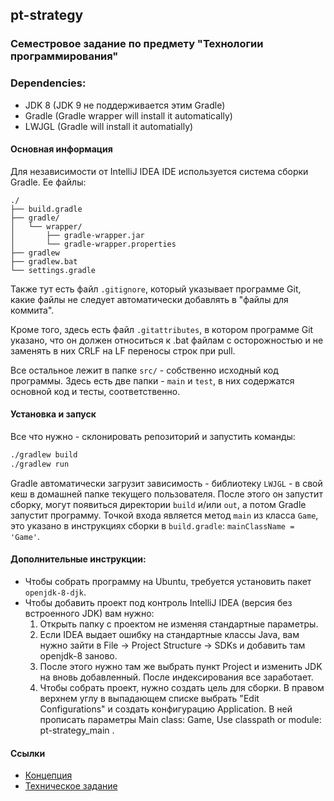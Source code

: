 ## pt-strategy

### Семестровое задание по предмету "Технологии программирования"

### Dependencies:
* JDK 8 (JDK 9 не поддерживается этим Gradle)
* Gradle (Gradle wrapper will install it automatically)
* LWJGL (Gradle will install it automatially)

#### Основная информация
Для независимости от IntelliJ IDEA IDE используется система сборки
Gradle. Ее файлы:

```text
./
├── build.gradle
├── gradle/
│   └── wrapper/
│       ├── gradle-wrapper.jar
│       └── gradle-wrapper.properties
├── gradlew
├── gradlew.bat
└── settings.gradle
```

Также тут есть файл `.gitignore`, который указывает программе
Git, какие файлы не следует автоматически добавлять в
"файлы для коммита".

Кроме того, здесь есть файл `.gitattributes`, в котором программе Git указано,
что он должен относиться к .bat файлам с осторожностью и не заменять в них
CRLF на LF переносы строк при pull.

Все остальное лежит в папке `src/` - собственно исходный код программы.
Здесь есть две папки - `main` и `test`, в них содержатся
основной код и тесты, соответственно.

#### Установка и запуск
Все что нужно - склонировать репозиторий и запустить команды:

```bash
./gradlew build
./gradlew run
```

Gradle автоматически загрузит зависимость -
библиотеку `LWJGL` - в свой кеш в домашней папке текущего пользователя.
После этого он запустит сборку, могут появиться директории `build` и/или `out`,
а потом Gradle запустит программу.
Точкой входа является метод `main` из класса `Game`, это указано в инструкциях
сборки в `build.gradle`: `mainClassName = 'Game'`.


#### Дополнительные инструкции:
* Чтобы собрать программу на Ubuntu, требуется установить
пакет `openjdk-8-djk`.
* Чтобы добавить проект под контроль IntelliJ IDEA
(версия без встроенного JDK) вам нужно:
    1) Открыть папку с проектом не изменяя стандартные параметры.
    2) Если IDEA выдает ошибку на стандартные классы Java, вам нужно зайти
    в File -> Project Structure -> SDKs и добавить там openjdk-8 заново.
    3) После этого нужно там же выбрать пункт Project и изменить JDK
    на вновь добавленный. После индексирования все заработает.
    4) Чтобы собрать проект, нужно создать цель для сборки. В правом верхнем
    углу в выпадающем списке выбрать "Edit Configurations" и создать
    конфигурацию Application. В ней прописать параметры Main class: Game,
    Use classpath or module: pt-strategy_main .


#### Ссылки
* [Концепция](https://docs.google.com/document/d/e/2PACX-1vSpHRiPfLlqVUm37otCjSqb913a2Rj6wKtj59bPCHMOy2IUX041F3jNrHfqbqNyguhXppTrVQphbS43/pub)
* [Техническое задание](https://docs.google.com/document/d/e/2PACX-1vQM3NRpSZ0w1k_juJK0osW2sz-D8cKg0Lm-9CzF7Vcr4Iquctj_FX4qmdZEONR3xDyRBMt_i7b5aspf/pub)
